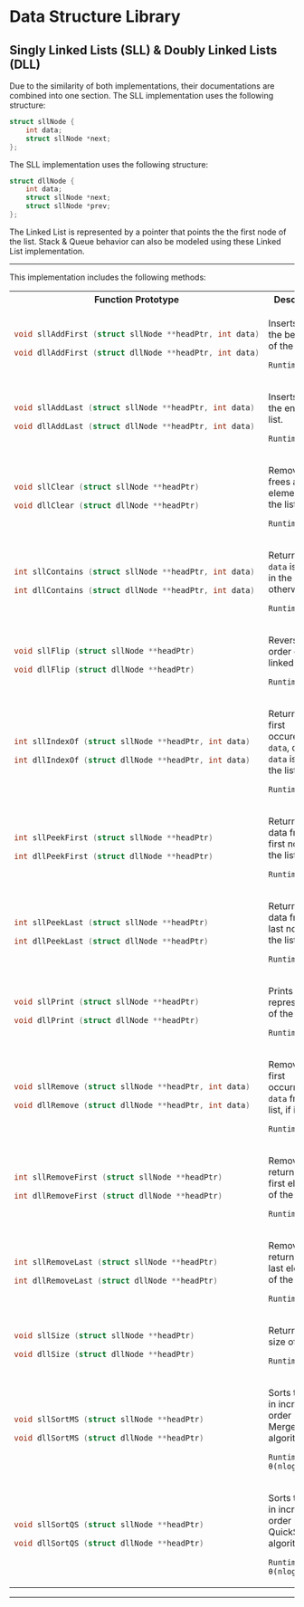 # Data Structure Library 

## Singly Linked Lists (SLL) & Doubly Linked Lists (DLL)
Due to the similarity of both implementations, their documentations are combined into one section.
The SLL implementation uses the following structure:
```c
struct sllNode {
	int data;
	struct sllNode *next;
};
```
The SLL implementation uses the following structure:
```c
struct dllNode {
	int data;
	struct sllNode *next;
	struct sllNode *prev;
};
```
The Linked List is represented by a pointer that points the the first node of the list. Stack & Queue behavior can also be modeled using these Linked List implementation.

---
This implementation includes the following methods:

<table style="width:100%">
<colgroup>
<col style="width:50%">
</colgroup>

<tr>
<th>Function Prototype</th>
<th>Description</th>
</tr>

<tr>
<td>

```c
void sllAddFirst (struct sllNode **headPtr, int data)
```
```c
void dllAddFirst (struct dllNode **headPtr, int data)
```
</td>
<td>

Inserts `data` at the beginning of the list.

`Runtime: θ(1)`
</td>
</tr>

<tr>
<td>

```c
void sllAddLast (struct sllNode **headPtr, int data)
```
```c
void dllAddLast (struct dllNode **headPtr, int data)
```
</td>
<td>

Inserts `data` at the end of the list.

`Runtime: θ(n)`
</td>
</tr>

<tr>
<td>

```c
void sllClear (struct sllNode **headPtr)
```
```c
void dllClear (struct dllNode **headPtr)
```
</td>
<td>

Removes & frees all elements from the list.

`Runtime: θ(n)`
</td>
</tr>

<tr>
<td>

```c
int sllContains (struct sllNode **headPtr, int data)
```
```c
int dllContains (struct dllNode **headPtr, int data)
```
</td>
<td>

Returns 1 if `data` is found in the list, 0 otherwise.

`Runtime: θ(n)`
</td>
</tr>

<tr>
<td>

```c
void sllFlip (struct sllNode **headPtr)
```
```c
void dllFlip (struct dllNode **headPtr)
```
</td>
<td>

Reverses the order of the linked list.

`Runtime: θ(n)`
</td>
</tr>

<tr>
<td>

```c
int sllIndexOf (struct sllNode **headPtr, int data)
```
```c
int dllIndexOf (struct dllNode **headPtr, int data)
```
</td>
<td>

Returns the first occurence of `data`, or -1 if `data` is not in the list.

`Runtime: θ(n)`
</td>
</tr>

<tr>
<td>

```c
int sllPeekFirst (struct sllNode **headPtr)
```
```c
int dllPeekFirst (struct dllNode **headPtr)
```
</td>
<td>

Returns the data from the first node in the list.

`Runtime: θ(1)`
</td>
</tr>

<tr>
<td>

```c
int sllPeekLast (struct sllNode **headPtr)
```
```c
int dllPeekLast (struct dllNode **headPtr)
```
</td>
<td>

Returns the data from the last node in the list.

`Runtime: θ(n)`
</td>
</tr>

<tr>
<td>

```c
void sllPrint (struct sllNode **headPtr)
```
```c
void dllPrint (struct dllNode **headPtr)
```
</td>
<td>

Prints a string representation of the list.

`Runtime: θ(n)`
</td>
</tr>

<tr>
<td>

```c
void sllRemove (struct sllNode **headPtr, int data)
```
```c
void dllRemove (struct dllNode **headPtr, int data)
```
</td>
<td>

Removes the first occurrence of `data` from the list, if it exists.

`Runtime: θ(n)`
</td>
</tr>

<tr>
<td>

```c
int sllRemoveFirst (struct sllNode **headPtr)
```
```c
int dllRemoveFirst (struct dllNode **headPtr)
```
</td>
<td>

Removes and returns the first element of the list.

`Runtime: θ(1)`
</td>
</tr>

<tr>
<td>

```c
int sllRemoveLast (struct sllNode **headPtr)
```
```c
int dllRemoveLast (struct dllNode **headPtr)
```
</td>
<td>

Removes and returns the last element of the list.

`Runtime: θ(n)`
</td>
</tr>

<tr>
<td>

```c
void sllSize (struct sllNode **headPtr)
```
```c
void dllSize (struct dllNode **headPtr)
```
</td>
<td>

Returns the size of the list.

`Runtime: θ(n)`
</td>
</tr>

<tr>
<td>

```c
void sllSortMS (struct sllNode **headPtr)
```
```c
void dllSortMS (struct dllNode **headPtr)
```
</td>
<td>

Sorts the list in increasing order using MergeSort algorithm.

`Runtime: θ(nlog(n))`
</td>
</tr>

<tr>
<td>

```c
void sllSortQS (struct sllNode **headPtr)
```
```c
void dllSortQS (struct dllNode **headPtr)
```
</td>
<td>

Sorts the list in increasing order using QuickSort algorithm.

`Runtime: θ(nlog(n))`
</td>
</tr>

</table>

---

